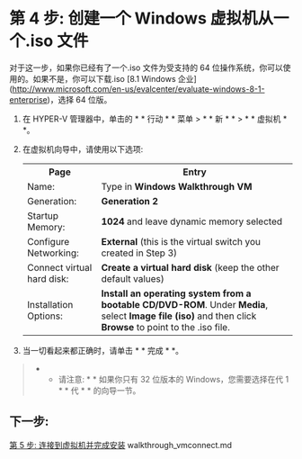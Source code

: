 ﻿# 第 4 步: 创建一个 Windows 虚拟机从一个.iso 文件 

对于这一步，如果你已经有了一个.iso 文件为受支持的 64 位操作系统，你可以使用的。如果不是，你可以下载.iso [8.1 Windows 企业] (http://www.microsoft.com/en-us/evalcenter/evaluate-windows-8-1-enterprise)，选择 64 位版。 

1. 在 HYPER-V 管理器中，单击的 * * 行动 * * 菜单 > * * 新 * * > * * 虚拟机 * *。 
2. 在虚拟机向导中，请使用以下选项:

    <table>
    <tr><th>Page</th><th>Entry</th></tr>
    <tr><td>Name:</td><td>Type in <b>Windows Walkthrough VM</b></td></tr>
    <tr><td>Generation:</td><td><b>Generation 2</b></td></tr>
    <tr><td>Startup Memory:</td><td><b>1024</b> and leave dynamic memory selected</td></tr>
	<tr><td>Configure Networking:</td><td><b>External</b> (this is the virtual switch you created in Step 3)</td></tr>
    <tr><td>Connect virtual hard disk:</td><td><b>Create a virtual hard disk</b> (keep the other default values) </td></tr>
    <tr><td>Installation Options:</td><td><b>Install an operating system from a bootable CD/DVD-ROM</b>. Under <b>Media</b>, select <b>Image file (iso)</b> and then click <b>Browse</b> to point to the .iso file.</td></tr>
    </table>
  
3. 当一切看起来都正确时，请单击 * * 完成 * *。 

> * * 请注意: * * 如果你只有 32 位版本的 Windows，您需要选择在代 1 * * 代 * * 的向导一节。

## 下一步: 
[第 5 步: 连接到虚拟机并完成安装]() walkthrough_vmconnect.md

